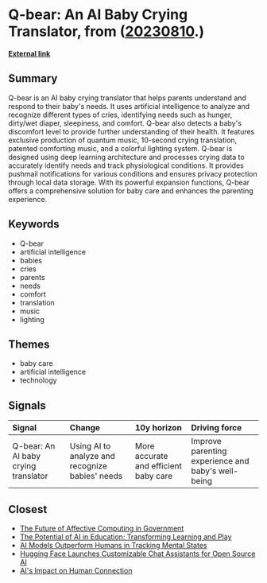 # __Q-bear: An AI Baby Crying Translator__, from ([20230810](https://kghosh.substack.com/p/20230810).)

__[External link](https://qbaby.ai/en/home-2/)__



## Summary

Q-bear is an AI baby crying translator that helps parents understand and respond to their baby's needs. It uses artificial intelligence to analyze and recognize different types of cries, identifying needs such as hunger, dirty/wet diaper, sleepiness, and comfort. Q-bear also detects a baby's discomfort level to provide further understanding of their health. It features exclusive production of quantum music, 10-second crying translation, patented comforting music, and a colorful lighting system. Q-bear is designed using deep learning architecture and processes crying data to accurately identify needs and track physiological conditions. It provides pushmail notifications for various conditions and ensures privacy protection through local data storage. With its powerful expansion functions, Q-bear offers a comprehensive solution for baby care and enhances the parenting experience.

## Keywords

* Q-bear
* artificial intelligence
* babies
* cries
* parents
* needs
* comfort
* translation
* music
* lighting

## Themes

* baby care
* artificial intelligence
* technology

## Signals

| Signal                               | Change                                          | 10y horizon                           | Driving force                                      |
|:-------------------------------------|:------------------------------------------------|:--------------------------------------|:---------------------------------------------------|
| Q-bear: An Al baby crying translator | Using AI to analyze and recognize babies' needs | More accurate and efficient baby care | Improve parenting experience and baby's well-being |

## Closest

* [The Future of Affective Computing in Government](53860cc08efad09239e718349307f246)
* [The Potential of AI in Education: Transforming Learning and Play](adf886a1b9fd74281e0a43c3e7c70def)
* [AI Models Outperform Humans in Tracking Mental States](25cdc8c55ebb70b51b85134dc01e6efd)
* [Hugging Face Launches Customizable Chat Assistants for Open Source AI](50b1e6d3ab5e8c33d34b9b477d22213f)
* [AI's Impact on Human Connection](729afaa8f8699c39b8d4b175d032fa41)